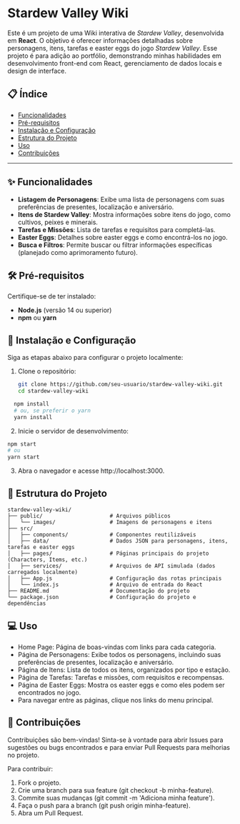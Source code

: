 # Stardew Valley Wiki

Este é um projeto de uma Wiki interativa de *Stardew Valley*, desenvolvida em **React**. O objetivo é oferecer informações detalhadas sobre personagens, itens, tarefas e easter eggs do jogo *Stardew Valley*. Esse projeto é para adição ao portfólio, demonstrando minhas habilidades em desenvolvimento front-end com React, gerenciamento de dados locais e design de interface.

## 📋 Índice
- [Funcionalidades](#-funcionalidades)
- [Pré-requisitos](#-pré-requisitos)
- [Instalação e Configuração](#-instalação-e-configuração)
- [Estrutura do Projeto](#-estrutura-do-projeto)
- [Uso](#-uso)
- [Contribuições](#-contribuições)

---

## ✨ Funcionalidades
- **Listagem de Personagens**: Exibe uma lista de personagens com suas preferências de presentes, localização e aniversário.
- **Itens de Stardew Valley**: Mostra informações sobre itens do jogo, como cultivos, peixes e minerais.
- **Tarefas e Missões**: Lista de tarefas e requisitos para completá-las.
- **Easter Eggs**: Detalhes sobre easter eggs e como encontrá-los no jogo.
- **Busca e Filtros**: Permite buscar ou filtrar informações específicas (planejado como aprimoramento futuro).
  
## 🛠 Pré-requisitos

Certifique-se de ter instalado:
- **Node.js** (versão 14 ou superior)
- **npm** ou **yarn**

## 🚀 Instalação e Configuração

Siga as etapas abaixo para configurar o projeto localmente:

1. Clone o repositório:
   ```bash
   git clone https://github.com/seu-usuario/stardew-valley-wiki.git
   cd stardew-valley-wiki

  ```bash
    npm install
    # ou, se preferir o yarn
    yarn install
  ```

2. Inicie o servidor de desenvolvimento:

  ```bash
  npm start
  # ou
  yarn start
  ```

3. Abra o navegador e acesse http://localhost:3000.

## 📂 Estrutura do Projeto
```
stardew-valley-wiki/
├── public/                     # Arquivos públicos
│   └── images/                 # Imagens de personagens e itens
├── src/                        
│   ├── components/             # Componentes reutilizáveis
│   ├── data/                   # Dados JSON para personagens, itens, tarefas e easter eggs
│   ├── pages/                  # Páginas principais do projeto (Characters, Items, etc.)
│   ├── services/               # Arquivos de API simulada (dados carregados localmente)
│   ├── App.js                  # Configuração das rotas principais
│   └── index.js                # Arquivo de entrada do React
├── README.md                   # Documentação do projeto
└── package.json                # Configuração do projeto e dependências
```

## 💻 Uso
- Home Page: Página de boas-vindas com links para cada categoria.
- Página de Personagens: Exibe todos os personagens, incluindo suas preferências de presentes, localização e aniversário.
- Página de Itens: Lista de todos os itens, organizados por tipo e estação.
- Página de Tarefas: Tarefas e missões, com requisitos e recompensas.
- Página de Easter Eggs: Mostra os easter eggs e como eles podem ser encontrados no jogo.
- Para navegar entre as páginas, clique nos links do menu principal.

## 📢 Contribuições
Contribuições são bem-vindas! Sinta-se à vontade para abrir Issues para sugestões ou bugs encontrados e para enviar Pull Requests para melhorias no projeto.

Para contribuir:

1. Fork o projeto.
2. Crie uma branch para sua feature (git checkout -b minha-feature).
3. Commite suas mudanças (git commit -m 'Adiciona minha feature').
4. Faça o push para a branch (git push origin minha-feature).
5. Abra um Pull Request.

